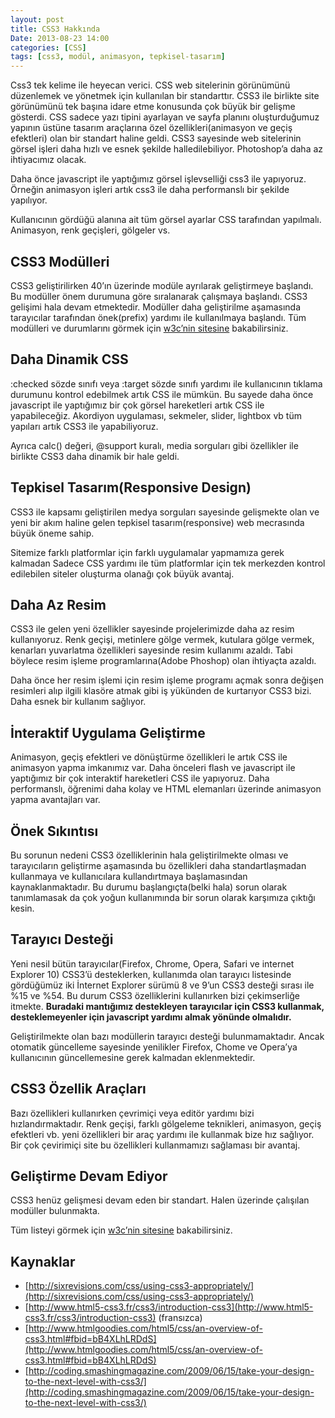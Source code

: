 ```yaml
---
layout: post
title: CSS3 Hakkında
Date: 2013-08-23 14:00
categories: [CSS]
tags: [css3, modül, animasyon, tepkisel-tasarım]
---
```


Css3 tek kelime ile heyecan verici. CSS web sitelerinin görünümünü düzenlemek ve yönetmek için kullanılan bir standarttır. CSS3 ile birlikte site görünümünü tek başına idare etme konusunda çok büyük bir gelişme gösterdi. CSS sadece yazı tipini ayarlayan ve sayfa planını oluşturduğumuz yapının üstüne tasarım araçlarına özel özellikleri(animasyon ve geçiş efektleri) olan bir standart haline geldi. CSS3 sayesinde web sitelerinin görsel işleri daha hızlı ve esnek şekilde halledilebiliyor. Photoshop’a daha az ihtiyacımız olacak.

Daha önce javascript ile yaptığımız görsel işlevselliği css3 ile yapıyoruz.  Örneğin animasyon işleri artık css3 ile daha performanslı bir şekilde yapılıyor.

Kullanıcının gördüğü alanına ait tüm görsel ayarlar CSS tarafından yapılmalı. Animasyon, renk geçişleri, gölgeler vs.

## CSS3 Modülleri

CSS3 geliştirilirken 40’ın üzerinde modüle ayrılarak geliştirmeye başlandı. Bu modüller önem durumuna göre sıralanarak çalışmaya başlandı. CSS3 gelişimi hala devam etmektedir. Modüller daha geliştirilme aşamasında tarayıcılar tarafından önek(prefix) yardımı ile kullanılmaya başlandı. Tüm modülleri ve durumlarını görmek için [w3c’nin sitesine](http://www.w3.org/Style/CSS/current-work) bakabilirsiniz.

## Daha Dinamik CSS

:checked sözde sınıfı veya :target sözde sınıfı yardımı ile kullanıcının tıklama durumunu kontrol edebilmek artık CSS ile mümkün. Bu sayede daha önce javascript ile yaptığımız bir çok görsel hareketleri artık CSS ile yapabileceğiz. Akordiyon uygulaması, sekmeler, slider, lightbox vb tüm yapıları artık CSS3 ile yapabiliyoruz.

Ayrıca calc() değeri, @support kuralı, media sorguları gibi özellikler ile birlikte CSS3 daha dinamik bir hale geldi.

## Tepkisel Tasarım(Responsive Design)

CSS3 ile kapsamı geliştirilen medya sorguları sayesinde gelişmekte olan ve yeni bir akım haline gelen tepkisel tasarım(responsive) web mecrasında büyük öneme sahip.

Sitemize farklı platformlar için farklı uygulamalar yapmamıza gerek kalmadan Sadece CSS yardımı ile tüm platformlar için tek merkezden kontrol edilebilen siteler oluşturma olanağı çok büyük avantaj.

## Daha Az Resim

CSS3 ile gelen yeni özellikler sayesinde projelerimizde daha az resim kullanıyoruz. Renk geçişi, metinlere gölge vermek, kutulara gölge vermek, kenarları yuvarlatma özellikleri sayesinde resim kullanımı azaldı. Tabi böylece resim işleme programlarına(Adobe Phoshop) olan ihtiyaçta azaldı.

Daha önce her resim işlemi için resim işleme programı açmak sonra değişen resimleri alıp ilgili klasöre atmak gibi iş yükünden de kurtarıyor CSS3 bizi. Daha esnek bir kullanım sağlıyor.

## İnteraktif Uygulama Geliştirme

Animasyon, geçiş efektleri ve dönüştürme özellikleri le artık CSS ile animasyon yapma imkanımız var. Daha önceleri flash ve javascript ile yaptığımız bir çok interaktif hareketleri CSS ile yapıyoruz. Daha performanslı, öğrenimi daha kolay ve HTML elemanları üzerinde animasyon yapma avantajları var.

## Önek Sıkıntısı

Bu sorunun nedeni CSS3 özelliklerinin hala geliştirilmekte olması ve tarayıcıların geliştirme aşamasında bu özellikleri daha standartlaşmadan kullanmaya ve kullanıcılara kullandırtmaya başlamasından kaynaklanmaktadır. Bu durumu başlangıçta(belki hala) sorun olarak tanımlamasak da çok yoğun kullanımında bir sorun olarak karşımıza çıktığı kesin.

## Tarayıcı Desteği

Yeni nesil bütün tarayıcılar(Firefox, Chrome, Opera, Safari ve internet Explorer 10) CSS3’ü desteklerken, kullanımda olan tarayıcı listesinde gördüğümüz iki İnternet Explorer sürümü 8 ve 9’un CSS3 desteği sırası ile %15 ve %54. Bu durum CSS3 özelliklerini kullanırken bizi çekimserliğe itmekte. **Buradaki mantığımız destekleyen tarayıcılar için CSS3 kullanmak, desteklemeyenler için javascript yardımı almak yönünde olmalıdır.**

Geliştirilmekte olan bazı modüllerin tarayıcı desteği bulunmamaktadır. Ancak otomatik güncelleme sayesinde yenilikler Firefox, Chome ve Opera’ya kullanıcının güncellemesine gerek kalmadan eklenmektedir.

## CSS3 Özellik Araçları

Bazı özellikleri kullanırken çevrimiçi veya editör yardımı bizi hızlandırmaktadır. Renk geçişi, farklı gölgeleme teknikleri, animasyon, geçiş efektleri vb. yeni özellikleri bir araç yardımı ile kullanmak bize hız sağlıyor. Bir çok çevirimiçi site bu özellikleri kullanmamızı sağlaması bir avantaj.

## Geliştirme Devam Ediyor

CSS3 henüz gelişmesi devam eden bir standart. Halen üzerinde çalışılan modüller bulunmakta.

Tüm listeyi görmek için [w3c’nin sitesine](http://www.w3.org/Style/CSS/current-work) bakabilirsiniz.

## Kaynaklar

* [http://sixrevisions.com/css/using-css3-appropriately/](http://sixrevisions.com/css/using-css3-appropriately/)
* [http://www.html5-css3.fr/css3/introduction-css3](http://www.html5-css3.fr/css3/introduction-css3) (fransızca)
* [http://www.htmlgoodies.com/html5/css/an-overview-of-css3.html#fbid=bB4XLhLRDdS](http://www.htmlgoodies.com/html5/css/an-overview-of-css3.html#fbid=bB4XLhLRDdS)
* [http://coding.smashingmagazine.com/2009/06/15/take-your-design-to-the-next-level-with-css3/](http://coding.smashingmagazine.com/2009/06/15/take-your-design-to-the-next-level-with-css3/)
